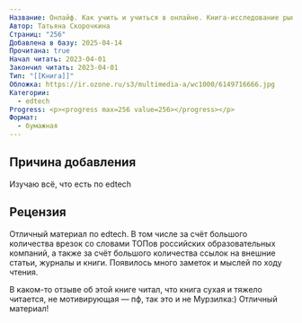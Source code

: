 ```yaml
---
Название: Онлайф. Как учить и учиться в онлайне. Книга-исследование рынка онлайн-обучения
Автор: Татьяна Скорочкина
Страниц: "256"
Добавлена в базу: 2025-04-14
Прочитана: true
Начал читать: 2023-04-01
Закончил читать: 2023-04-01
Тип: "[[Книга]]"
Обложка: https://ir.ozone.ru/s3/multimedia-a/wc1000/6149716666.jpg
Категории:
  - edtech
Progress: <p><progress max=256 value=256></progress></p>
Формат:
  - бумажная
---
```

## Причина добавления

Изучаю всё, что есть по edtech

## Рецензия

Отличный материал по edtech. В том числе за счёт большого количества врезок со словами ТОПов российских образовательных компаний, а также за счёт большого количества ссылок на внешние статьи, журналы и книги. Появилось много заметок и мыслей по ходу чтения.

В каком-то отзыве об этой книге читал, что книга сухая и тяжело читается, не мотивирующая — пф, так это и не Мурзилка:) Отличный материал!